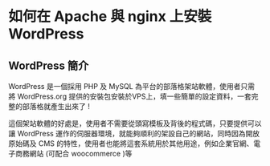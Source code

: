 # 如何在 Apache 與 nginx 上安裝 WordPress  
## WordPress 簡介  
WordPress 是一個採用 PHP 及 MySQL 為平台的部落格架站軟體，使用者只需將 WordPress.org 提供的安裝包安裝於VPS上，填一些簡單的設定資料，一套完整的部落格就產生出來了 ! 

這個架站軟體的好處是，使用者不需要從頭寫模板及背後的程式碼，只要提供可以讓 WordPress 運作的伺服器環境，就能夠順利的架設自己的網站，同時因為開放原始碼及 CMS 的特性，使用者也能將這套系統用於其他用途，例如企業官網、電子商務網站 (可配合 woocommerce )等
